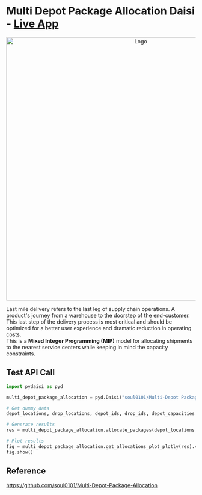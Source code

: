 # Multi Depot Package Allocation Daisi - [Live App](https://app.daisi.io/daisies/soul0101/Multi-Depot%20Package%20Allocation/app)

<p align="center">
    <img src="https://user-images.githubusercontent.com/53980340/192162736-dd6b77da-22f6-40ee-907a-2c7b9366b91c.png" alt="Logo" width="700">        
</p>



Last mile delivery refers to the last leg of supply chain operations. A product's journey from a warehouse to the doorstep of the end-customer. This last step of the delivery process is most critical and should be optimized for a better user experience and dramatic reduction in operating costs.<br/>
This is a <b>Mixed Integer Programming (MIP)</b> model for allocating shipments to the nearest service centers while keeping in mind the capacity constraints.

## Test API Call

```python
import pydaisi as pyd

multi_depot_package_allocation = pyd.Daisi("soul0101/Multi-Depot Package Allocation")

# Get dummy data
depot_locations, drop_locations, depot_ids, drop_ids, depot_capacities = multi_depot_package_allocation.get_dummy_data().value

# Generate results
res = multi_depot_package_allocation.allocate_packages(depot_locations, drop_locations, depot_ids, drop_ids, depot_capacities).value

# Plot results
fig = multi_depot_package_allocation.get_allocations_plot_plotly(res).value
fig.show()
```

## Reference

https://github.com/soul0101/Multi-Depot-Package-Allocation
